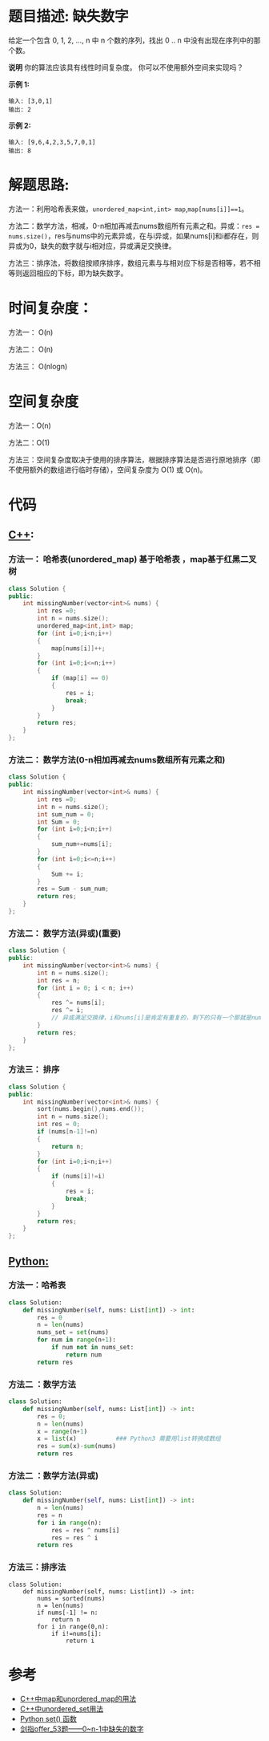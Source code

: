 # 题目描述:  缺失数字

给定一个包含 0, 1, 2, ..., n 中 n 个数的序列，找出 0 .. n 中没有出现在序列中的那个数。

**说明** 
你的算法应该具有线性时间复杂度。 你可以不使用额外空间来实现吗？

**示例 1:**
```
输入: [3,0,1]
输出: 2
```
**示例 2:**
```
输入: [9,6,4,2,3,5,7,0,1]
输出: 8
```
  
# 解题思路:

方法一：利用哈希表来做，``unordered_map<int,int> map``,``map[nums[i]]==1``。

方法二：数学方法，相减，0-n相加再减去nums数组所有元素之和。异或：``res = nums.size()``，res与nums中的元素异或，在与i异或，如果nums[i]和i都存在，则异或为0，缺失的数字就与i相对应，异或满足交换律。

方法三：排序法，将数组按顺序排序，数组元素与与相对应下标是否相等，若不相等则返回相应的下标，即为缺失数字。
# 时间复杂度：
  方法一： O(n)
  
  方法二： O(n) 
  
  方法三： O(nlogn)
# 空间复杂度
  方法一：O(n)
  
  方法二：O(1)
  
  方法三：空间复杂度取决于使用的排序算法，根据排序算法是否进行原地排序（即不使用额外的数组进行临时存储），空间复杂度为 O(1) 或 O(n)。
  
# 代码

## [C++](./Hand-Of-Straights.cpp):

###  方法一： 哈希表(unordered_map)  基于哈希表 ，map基于红黑二叉树
```c++
class Solution {
public:
    int missingNumber(vector<int>& nums) {
        int res =0;
        int n = nums.size();
        unordered_map<int,int> map;
        for (int i=0;i<n;i++)
        {
            map[nums[i]]++;
        }
        for (int i=0;i<=n;i++)
        {
            if (map[i] == 0)
            {
                res = i;
                break;
            }
        }
        return res;
    }
};
```
###  方法二： 数学方法(0-n相加再减去nums数组所有元素之和)
```c++
class Solution {
public:
    int missingNumber(vector<int>& nums) {
        int res =0;
        int n = nums.size();
        int sum_num = 0;
        int Sum = 0;
        for (int i=0;i<n;i++)
        {
            sum_num+=nums[i];
        }
        for (int i=0;i<=n;i++)
        {
            Sum += i;
        }
        res = Sum - sum_num;
        return res;
    }
};
```

### 方法二： 数学方法(异或)(重要)
```c++
class Solution {
public:
    int missingNumber(vector<int>& nums) {
        int n = nums.size();
        int res = n;
        for (int i = 0; i < n; i++)
        {
            res ^= nums[i];
            res ^= i;
            // 异或满足交换律，i和nums[i]是肯定有重复的，剩下的只有一个那就是nums中缺失的
        }
        return res;
    }
};
```

### 方法三： 排序
```c++
class Solution {
public:
    int missingNumber(vector<int>& nums) {
        sort(nums.begin(),nums.end());
        int n = nums.size();
        int res = 0;
        if (nums[n-1]!=n)
        {
            return n;
        }
        for (int i=0;i<n;i++)
        {
            if (nums[i]!=i)
            {
                res = i;
                break;
            }
        }
        return res;
    }
};
```


## [Python:](https://github.com/bryceustc/LeetCode_Note/blob/master/python/Hand-Of-Straights/Hand-Of-Straights.py)
###  方法一：哈希表
```python
class Solution:
    def missingNumber(self, nums: List[int]) -> int:
        res = 0
        n = len(nums)
        nums_set = set(nums)
        for num in range(n+1):
            if num not in nums_set:
                return num
        return res
```
### 方法二 ：数学方法
```python
class Solution:
    def missingNumber(self, nums: List[int]) -> int:
        res = 0;
        n = len(nums)
        x = range(n+1)
        x = list(x)           ### Python3 需要用list转换成数组
        res = sum(x)-sum(nums)
        return res
```

### 方法二 ：数学方法(异或)
```python
class Solution:
    def missingNumber(self, nums: List[int]) -> int:
        n = len(nums)
        res = n
        for i in range(n):
            res = res ^ nums[i]
            res = res ^ i
        return res
```

### 方法三：排序法
```python3
class Solution:
    def missingNumber(self, nums: List[int]) -> int:
        nums = sorted(nums)
        n = len(nums)
        if nums[-1] != n:
            return n
        for i in range(0,n):
            if i!=nums[i]:
                return i
```



# 参考

  -  [C++中map和unordered_map的用法](https://blog.csdn.net/jingyi130705008/article/details/82633778)
  -  [C++中unordered_set用法](https://blog.csdn.net/xiaoqiaxiaoqi/article/details/80531742)
  -  [Python set() 函数](https://www.runoob.com/python/python-func-set.html)
  -  [剑指offer_53题——0~n-1中缺失的数字](https://github.com/bryceustc/CodingInterviews/blob/master/MissingNumber/README.md)


